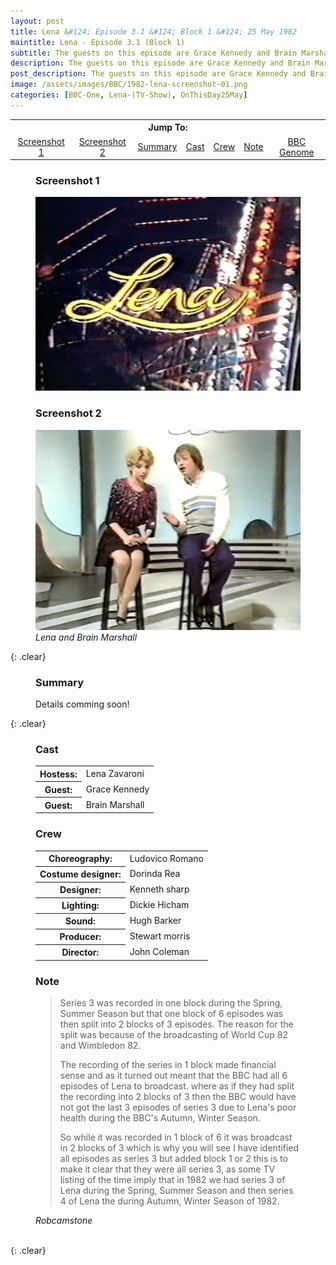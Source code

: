 ```yaml
---
layout: post
title: Lena &#124; Episode 3.1 &#124; Block 1 &#124; 25 May 1982
maintitle: Lena - Episode 3.1 (Block 1)
subtitle: The guests on this episode are Grace Kennedy and Brain Marshall
description: The guests on this episode are Grace Kennedy and Brain Marshall.
post_description: The guests on this episode are Grace Kennedy and Brain Marshall.
image: /assets/images/BBC/1982-lena-screenshot-01.png
categories: [BBC-One, Lena-(TV-Show), OnThisDay25May]
---
```


<table>
<tr align="center">
<th colspan="7">Jump To:</th>
</tr>

<tr align="center">
<td><a href="#screenshot-1">Screenshot 1</a></td>
<td><a href="#screenshot-2">Screenshot 2</a></td>
<td><a href="#summary">Summary</a></td>
<td><a href="#cast">Cast</a></td>
<td><a href="#crew">Crew</a></td>
<td><a href="#note">Note</a></td>
<td><a class="external-link" href="https://genome.ch.bbc.co.uk/schedules/service_bbc_one_london/1982-05-25#at-19.40">BBC Genome</a></td>
</tr>
</table>

<figure class="fig1" id="screenshot-1">
<figcaption>
<h3>Screenshot 1</h3>
</figcaption>
<img src="/assets/images/BBC/1982-lena-screenshot-01.png" class="full-width"/>
</figure>

<figure class="fig2" id="screenshot-2">
<figcaption>
<h3>Screenshot 2</h3>
</figcaption>
<img src="/assets/images/BBC/1982-lena-screenshot-02.png" class="full-width"/>
<figcaption>
<cite>Lena and Brain Marshall</cite>
</figcaption>
</figure>

{: .clear}

<figure class="fig3" id="summary">
<figcaption>
<h3>Summary</h3>
</figcaption>
<p>Details comming soon!</p>
</figure>

{: .clear}

<figure class="fig1" id="cast">
<figcaption>
<h3>Cast</h3>
</figcaption>
<table>
<tr><th>Hostess:</th> <td>Lena Zavaroni</td></tr>
<tr><th>Guest:</th> <td>Grace Kennedy</td></tr>
<tr><th>Guest:</th> <td>Brain Marshall</td></tr>
</table>
<figcaption>
<h3 id="crew">Crew</h3>
</figcaption>
<table>
<tr><th>Choreography:</th> <td>Ludovico Romano</td></tr>
<tr><th>Costume designer:</th> <td>Dorinda Rea</td></tr>
<tr><th>Designer:</th> <td>Kenneth sharp</td></tr>
<tr><th>Lighting:</th> <td>Dickie Hicham</td></tr>
<tr><th>Sound:</th> <td>Hugh Barker</td></tr>
<tr><th>Producer:</th> <td>Stewart morris</td></tr>
<tr><th>Director:</th> <td>John Coleman</td></tr>
</table>
</figure>

<figure class="fig2" id="note">
<h3>Note</h3>
<blockquote>
<p>Series 3 was recorded in one block during the Spring, Summer Season but that one block of 6 episodes was then split into 2 blocks of 3 episodes. The reason for the split was because of the broadcasting of World Cup 82 and Wimbledon 82.</p>
<p>The recording of the series in 1 block made financial sense and as it turned out meant that the BBC had all 6 episodes of Lena to broadcast. where as if they had split the recording into 2 blocks of 3 then the BBC would have not got the last 3 episodes of series 3 due to Lena's poor health during the BBC's Autumn, Winter Season.</p>
<p>So while it was recorded in 1 block of 6 it was broadcast in 2 blocks of 3 which is why you will see I have identified all episodes as series 3 but added block 1 or 2 this is to make it clear that they were all series 3, as some TV listing of the time imply that in 1982 we had series 3 of Lena during the Spring, Summer Season and then series 4 of Lena the during Autumn, Winter Season of 1982.</p>
</blockquote>
<cite>Robcamstone</cite>
</figure>

<br />{: .clear}
